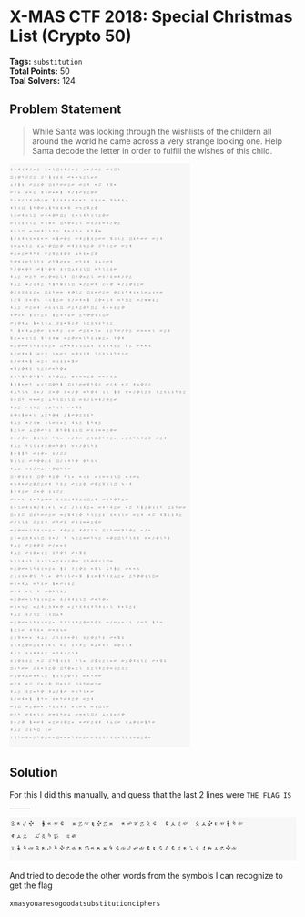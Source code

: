 # X-MAS CTF 2018: Special Christmas List (Crypto 50)

__Tags:__ `substitution`  
__Total Points:__ 50  
__Toal Solvers:__ 124


## Problem Statement

> While Santa was looking through the wishlists of the childern all around the world he came across a very strange looking one. Help Santa decode the letter in order to fulfill the wishes of this child.

![ciphertext](files/flag.png)

## Solution

For this I did this manually, and guess that the last 2 lines were `THE FLAG IS _____`

![the flag is](solution_files/the_flag_is.png)

And tried to decode the other words from the symbols I can recognize to get the flag

`xmasyouaresogoodatsubstitutionciphers`
